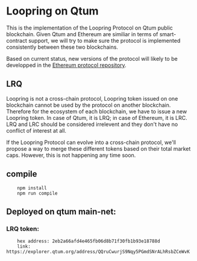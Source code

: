 # Loopring on Qtum

This is the implementation of the Loopring Protocol on Qtum public blockchain. Given Qtum and Ethereum are similiar in terms of smart-contract support, we will try to make sure the protocol is implemented consistently between these two blockchains.

Based on current status, new versions of the protocol will likely to be developped in the [Ethereum protocol repository](https://github.com/Loopring/protocol).

## LRQ
Loopring is not a cross-chain protocol, Loopring token issued on one blockchain cannot be used by the protocol on another blockchain. Therefore for the ecosystem of each blockchain, we have to issue a new Loopring token. In case of Qtum, it is LRQ; in case of Ethereum, it is LRC. LRQ and LRC should be considered irrelevent and they don't have no conflict of interest at all.

If the Loopring Protocol can evolve into a cross-chain protocol, we'll propose a way to merge these different tokens based on their total market caps. However, this is not happening any time soon.

## compile
```
    npm install
    npm run compile
```    
 
## Deployed on qtum main-net:  

### LRQ token:
```
    hex address: 2eb2a66afd4e465fb06d8b71f30fb1b93e18788d
    link: https://explorer.qtum.org/address/QQruCwurjS9Nqy5PGmdSNrALhRsbZCeWvK
```

